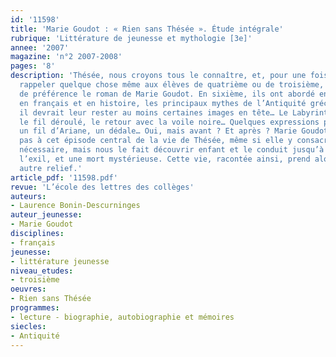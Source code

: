 ```yaml
---
id: '11598'
title: 'Marie Goudot : « Rien sans Thésée ». Étude intégrale'
rubrique: 'Littérature de jeunesse et mythologie [3e]'
annee: '2007'
magazine: 'n°2 2007-2008'
pages: '8'
description: 'Thésée, nous croyons tous le connaître, et, pour une fois, il devrait
  rappeler quelque chose même aux élèves de quatrième ou de troisième, auxquels s’adresse
  de préférence le roman de Marie Goudot. En sixième, ils ont abordé en principe,
  en français et en histoire, les principaux mythes de l’Antiquité gréco-latine, et
  il devrait leur rester au moins certaines images en tête… Le Labyrinthe, le Minotaure,
  le fil déroulé, le retour avec la voile noire… Quelques expressions peut-être :
  un fil d’Ariane, un dédale… Oui, mais avant ? Et après ? Marie Goudot ne se limite
  pas à cet épisode central de la vie de Thésée, même si elle y consacre le temps
  nécessaire, mais nous le fait découvrir enfant et le conduit jusqu’à la vieillesse,
  l’exil, et une mort mystérieuse. Cette vie, racontée ainsi, prend alors un tout
  autre relief.'
article_pdf: '11598.pdf'
revue: 'L’école des lettres des collèges'
auteurs:
- Laurence Bonin-Descurninges
auteur_jeunesse:
- Marie Goudot
disciplines:
- français
jeunesse:
- littérature jeunesse
niveau_etudes:
- troisième
oeuvres:
- Rien sans Thésée
programmes:
- lecture - biographie, autobiographie et mémoires
siecles:
- Antiquité
---
```

